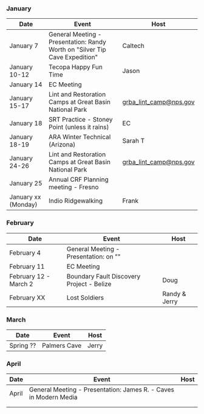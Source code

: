 ### January
| Date | Event | Host |
| --- | --- | --- |
| January 7 | General Meeting - Presentation: Randy Worth on "Silver Tip Cave Expedition" | Caltech |
| January 10-12 | Tecopa Happy Fun Time | Jason |
| January 14 | EC Meeting | |
| January 15-17 | Lint and Restoration Camps at Great Basin National Park | grba_lint_camp@nps.gov |
| January 18 | SRT Practice - Stoney Point (unless it rains) | EC |
| January 18-19 | ARA Winter Technical (Arizona) | Sarah T |
| January 24-26 | Lint and Restoration Camps at Great Basin National Park | grba_lint_camp@nps.gov |
| January 25 | Annual CRF Planning meeting - Fresno |  |
| January xx (Monday) | Indio Ridgewalking | Frank |

### February
| Date | Event | Host |
| --- | --- | --- |
| February 4 | General Meeting - Presentation:  on "" | |
| February 11 | EC Meeting | |
| February 12 - March 2 | Boundary Fault Discovery Project - Belize | Doug |
| February XX | Lost Soldiers | Randy & Jerry |

### March
| Date | Event | Host |
| --- | --- | --- |
| Spring ?? | Palmers Cave | Jerry |


### April
| Date | Event | Host |
| --- | --- | --- |
| April  | General Meeting - Presentation: James R. - Caves in Modern Media  | |
| | | |
| | | |

